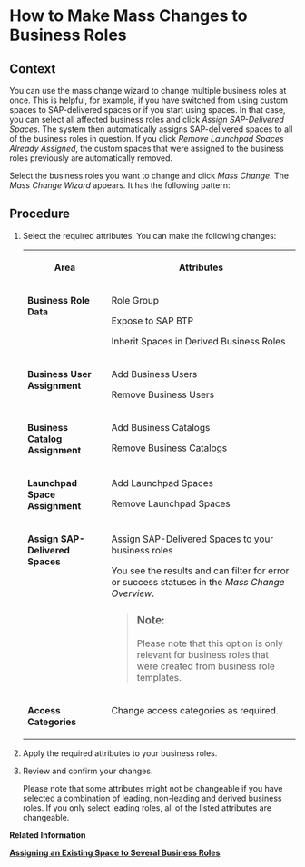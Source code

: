<!-- copya2b8639adfdc43cd90b962c7c0376b4d -->

# How to Make Mass Changes to Business Roles



<a name="copya2b8639adfdc43cd90b962c7c0376b4d__HowToMakeMassChangesBusinessRoles_context"/>

## Context

You can use the mass change wizard to change multiple business roles at once. This is helpful, for example, if you have switched from using custom spaces to SAP-delivered spaces or if you start using spaces. In that case, you can select all affected business roles and click *Assign SAP-Delivered Spaces*. The system then automatically assigns SAP-delivered spaces to all of the business roles in question. If you click *Remove Launchpad Spaces Already Assigned*, the custom spaces that were assigned to the business roles previously are automatically removed.

Select the business roles you want to change and click *Mass Change*. The *Mass Change Wizard* appears. It has the following pattern:



<a name="copya2b8639adfdc43cd90b962c7c0376b4d__HowToMakeMassChangesBusinessRoles_steps"/>

## Procedure

1.  Select the required attributes. You can make the following changes:


    <table>
    <tr>
    <th valign="top">

    Area


    
    </th>
    <th valign="top">

    Attributes


    
    </th>
    </tr>
    <tr>
    <td valign="top">

    **Business Role Data**


    
    </td>
    <td valign="top">

    Role Group

    Expose to SAP BTP

    Inherit Spaces in Derived Business Roles


    
    </td>
    </tr>
    <tr>
    <td valign="top">

    **Business User Assignment**


    
    </td>
    <td valign="top">

    Add Business Users

    Remove Business Users


    
    </td>
    </tr>
    <tr>
    <td valign="top">

    **Business Catalog Assignment**


    
    </td>
    <td valign="top">

    Add Business Catalogs

    Remove Business Catalogs


    
    </td>
    </tr>
    <tr>
    <td valign="top">

    **Launchpad Space Assignment**


    
    </td>
    <td valign="top">

    Add Launchpad Spaces

    Remove Launchpad Spaces


    
    </td>
    </tr>
    <tr>
    <td valign="top">

    **Assign SAP-Delivered Spaces**


    
    </td>
    <td valign="top">

    Assign SAP-Delivered Spaces to your business roles

    You see the results and can filter for error or success statuses in the *Mass Change Overview*.

    > ### Note:  
    > Please note that this option is only relevant for business roles that were created from business role templates.


    
    </td>
    </tr>
    <tr>
    <td valign="top">

    **Access Categories**


    
    </td>
    <td valign="top">

    Change access categories as required.


    
    </td>
    </tr>
    </table>
    
2.  Apply the required attributes to your business roles.

3.  Review and confirm your changes.

    Please note that some attributes might not be changeable if you have selected a combination of leading, non-leading and derived business roles. If you only select leading roles, all of the listed attributes are changeable.


**Related Information**  


[**Assigning an Existing Space to Several Business Roles**](https://help.sap.com/docs/SAP_S4HANA_CLOUD/4fc8d03390c342da8a60f8ee387bca1a/af2b6ad24bd94047bc5e0d84ecc7ebe3.html?version=latest)

